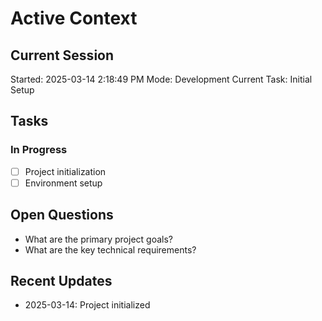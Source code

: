 # Active Context

## Current Session
Started: 2025-03-14 2:18:49 PM
Mode: Development
Current Task: Initial Setup

## Tasks
### In Progress
- [ ] Project initialization
- [ ] Environment setup

## Open Questions
- What are the primary project goals?
- What are the key technical requirements?

## Recent Updates
- 2025-03-14: Project initialized